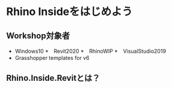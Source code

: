 # Rhino Insideをはじめよう
## Workshop対象者
* Windows10
*　Revit2020
*　RhinoWIP
*　VisualStudio2019
*  Grasshopper templates for v6

## Rhino.Inside.Revitとは？

